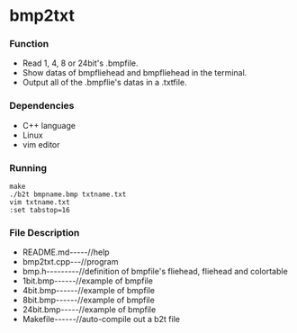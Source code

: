 bmp2txt
=====

### Function
- Read 1, 4, 8 or 24bit's .bmpfile.
- Show datas of bmpfliehead and bmpfliehead in the terminal.
- Output all of the .bmpflie's datas in a .txtfile.

### Dependencies
- C++ language
- Linux
- vim editor

### Running
```
make
./b2t bmpname.bmp txtname.txt
vim txtname.txt
:set tabstop=16
```

### File Description
- README.md-----//help
- bmp2txt.cpp---//program
- bmp.h---------//definition of bmpfile's fliehead, fliehead and colortable
- 1bit.bmp------//example of bmpfile
- 4bit.bmp------//example of bmpfile
- 8bit.bmp------//example of bmpfile
- 24bit.bmp-----//example of bmpfile
- Makefile------//auto-compile out a b2t file
